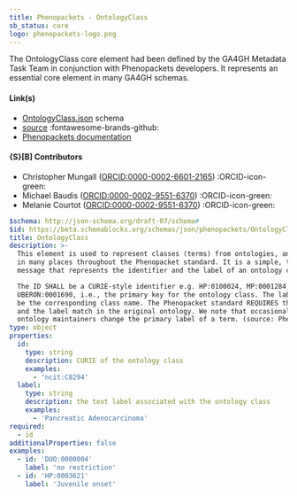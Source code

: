 ```yaml
---
title: Phenopackets - OntologyClass
sb_status: core
logo: phenopackets-logo.png
---
```


The OntologyClass core element had been defined by the GA4GH Metadata Task Team
in conjunction with Phenopackets developers. It represents an essential core
element in many GA4GH schemas.

<!--more-->

#### Link(s)

* [OntologyClass.json](/schemas/json/phenopackets/OntologyClass.json) schema
* [source](https://github.com/phenopackets/phenopacket-schema) :fontawesome-brands-github:
* [Phenopackets documentation](https://phenopacket-schema.readthedocs.io)

#### {S}[B] Contributors

* Christopher Mungall ([ORCID:0000-0002-6601-2165](https://orcid.org/0000-0002-6601-2165)) :ORCID-icon-green:
* Michael Baudis ([ORCID:0000-0002-9551-6370](https://orcid.org/0000-0002-9903-4248)) :ORCID-icon-green:
* Melanie Courtot ([ORCID:0000-0002-9551-6370](https://orcid.org/0000-0002-9551-6370)) :ORCID-icon-green:

<!--schema_block_start-->
```yaml
$schema: http://json-schema.org/draft-07/schema#
$id: https://beta.schemablocks.org/schemas/json/phenopackets/OntologyClass.json
title: OntologyClass
description: >-
  This element is used to represent classes (terms) from ontologies, and is used
  in many places throughout the Phenopacket standard. It is a simple, two element
  message that represents the identifier and the label of an ontology class.

  The ID SHALL be a CURIE-style identifier e.g. HP:0100024, MP:0001284,
  UBERON:0001690, i.e., the primary key for the ontology class. The label should
  be the corresponding class name. The Phenopacket standard REQUIRES that the id
  and the label match in the original ontology. We note that occasionally,
  ontology maintainers change the primary label of a term. (source: Phenopackets v2)
type: object
properties:
  id:
    type: string
    description: CURIE of the ontology class
    examples:
      - 'ncit:C8294'
  label:
    type: string
    description: the text label associated with the ontology class
    examples:
      - 'Pancreatic Adenocarcinoma'
required:
  - id
additionalProperties: false
examples:
  - id: 'DUO:0000004'
    label: 'no restriction'
  - id: 'HP:0003621'
    label: 'Juvenile onset'

```
<!--schema_block_end-->
